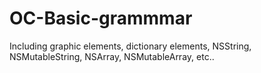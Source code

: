 # OC-Basic-grammmar
Including graphic elements, dictionary elements, NSString, NSMutableString, NSArray, NSMutableArray, etc..

